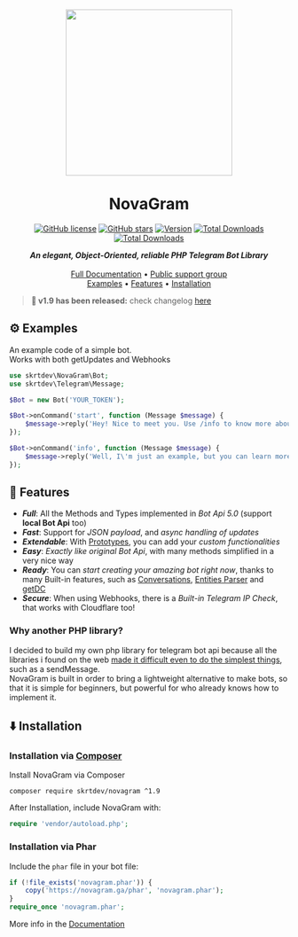 <h1 align=center>
    <img src="https://cdn.pixabay.com/photo/2021/05/04/11/13/telegram-6228343_960_720.png" width=300>
    <br><br>
    NovaGram
</h1>
<div align=center>

[![GitHub license](https://img.shields.io/github/license/skrtdev/NovaGram)](https://github.com/skrtdev/NovaGram/blob/master/LICENSE) [![GitHub stars](https://img.shields.io/github/stars/skrtdev/NovaGram)](https://github.com/skrtdev/NovaGram/stargazers) [![Version](https://poser.pugx.org/skrtdev/novagram/version)](https://github.com/skrtdev/NovaGram/releases)  [![Total Downloads](https://poser.pugx.org/skrtdev/novagram/downloads)](https://packagist.org/packages/skrtdev/novagram) [![Total Downloads](https://img.shields.io/static/v1?label=telegram&message=group&color=blue&logo=telegram)](https://t.me/joinchat/JdBNOEqGheC33G476FiB2g)

</div>

<p align="center">
<b><i>An elegant, Object-Oriented, reliable PHP Telegram Bot Library</i></b><br><br>
<a href="https://docs.novagram.ga">Full Documentation</a> •
<a href="https://t.me/joinchat/JdBNOEqGheC33G476FiB2g">Public support group</a><br>
<a href="#-examples">Examples</a> •
<a href="#-features">Features</a> •
<a href="#-installation">Installation</a>
</p>

> **🌟 v1.9 has been released:** check changelog [here](https://github.com/skrtdev/NovaGram/blob/master/CHANGELOG.md#v19---source-code)

## ⚙️ Examples
An example code of a simple bot.  
Works with both getUpdates and Webhooks
```php
use skrtdev\NovaGram\Bot;
use skrtdev\Telegram\Message;

$Bot = new Bot('YOUR_TOKEN');

$Bot->onCommand('start', function (Message $message) {
    $message->reply('Hey! Nice to meet you. Use /info to know more about me.');
});

$Bot->onCommand('info', function (Message $message) {
    $message->reply('Well, I\'m just an example, but you can learn more about NovaGram at docs.novagram.ga');
});
```

## 📎 Features

- ***Full***: All the Methods and Types implemented in *Bot Api 5.0* (support **local Bot Api** too)
- ***Fast***: Support for *JSON payload*, and *async handling of updates*
- ***Extendable***: With [Prototypes](https://docs.novagram.ga/prototypes.html), you can add your *custom functionalities*
- ***Easy***: *Exactly like original Bot Api*, with many methods simplified in a very nice way
- ***Ready***: You can *start creating your amazing bot right now*, thanks to many Built-in features, such as [Conversations](https://docs.novagram.ga/database.html), [Entities Parser](https://docs.novagram.ga/objects.html) and [getDC](https://docs.novagram.ga/docs.html#getUsernameDC)
- ***Secure***: When using Webhooks, there is a *Built-in Telegram IP Check*, that works with Cloudflare too!

### Why another PHP library?

I decided to build my own php library for telegram bot api because all the libraries i found on the web [made it difficult even to do the simplest things](docs/compare.md), such as a sendMessage.  
NovaGram is built in order to bring a lightweight alternative to make bots, so that it is simple for beginners, but powerful for who already knows how to implement it.

## ⬇️ Installation

### Installation via [Composer](https://getcomposer.org)

Install NovaGram via Composer
```
composer require skrtdev/novagram ^1.9
```

After Installation, include NovaGram with:
```php
require 'vendor/autoload.php';
```

### Installation via Phar

Include the `phar` file in your bot file:
```php
if (!file_exists('novagram.phar')) {
    copy('https://novagram.ga/phar', 'novagram.phar');
}
require_once 'novagram.phar';
```

More info in the [Documentation](https://docs.novagram.ga)  
